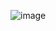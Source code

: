 ![image](https://github.com/mesinzer/mesinzer.github.io/assets/17992226/25138df1-d762-42a9-aba2-d5fe54fac91c)
